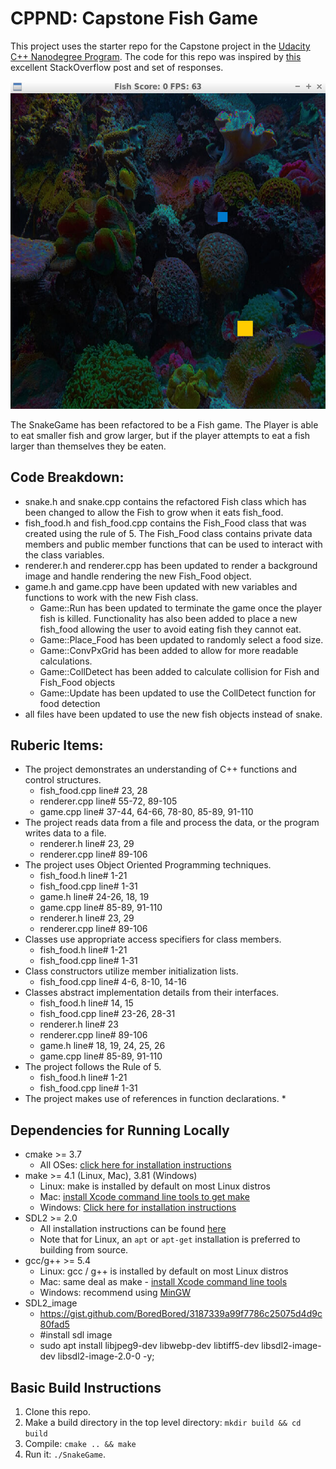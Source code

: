 # CPPND: Capstone Fish Game

This project uses the starter repo for the Capstone project in the [Udacity C++ Nanodegree Program](https://www.udacity.com/course/c-plus-plus-nanodegree--nd213). The code for this repo was inspired by [this](https://codereview.stackexchange.com/questions/212296/snake-game-in-c-with-sdl) excellent StackOverflow post and set of responses.

<img src="Fish_Game_Screen.PNG"/>

The SnakeGame has been refactored to be a Fish game.  The Player is able to eat smaller fish and grow larger, but if the player attempts to eat a fish larger than themselves they be eaten.

## Code Breakdown:
* snake.h and snake.cpp contains the refactored Fish class which has been changed to allow the Fish to grow when it eats fish_food.
* fish_food.h and fish_food.cpp contains the Fish_Food class that was created using the rule of 5.  The Fish_Food class contains private data members and public member functions that can be used to interact with the class variables.
* renderer.h and renderer.cpp has been updated to render a background image and handle rendering the new Fish_Food object.
* game.h and game.cpp have been updated with new variables and functions to work with the new Fish class.
	* Game::Run has been updated to terminate the game once the player fish is killed.  Functionality has also been added to place a new fish_food allowing the user to avoid eating fish they cannot eat.
    * Game::Place_Food has been updated to randomly select a food size.
    * Game::ConvPxGrid has been added to allow for more readable calculations.
    * Game::CollDetect has been added to calculate collision for Fish and Fish_Food objects
    * Game::Update has been updated to use the CollDetect function for food detection
* all files have been updated to use the new fish objects instead of snake.

## Ruberic Items:
* The project demonstrates an understanding of C++ functions and control structures.
	* fish_food.cpp line# 23, 28
    * renderer.cpp line# 55-72, 89-105
    * game.cpp line# 37-44, 64-66, 78-80, 85-89, 91-110
* The project reads data from a file and process the data, or the program writes data to a file.
	* renderer.h line# 23, 29
    * renderer.cpp line# 89-106
* The project uses Object Oriented Programming techniques.
	* fish_food.h line# 1-21
    * fish_food.cpp line# 1-31
    * game.h line# 24-26, 18, 19
    * game.cpp  line# 85-89, 91-110
    * renderer.h line# 23, 29
    * renderer.cpp line# 89-106
* Classes use appropriate access specifiers for class members.
	* fish_food.h line# 1-21
    * fish_food.cpp line# 1-31
* Class constructors utilize member initialization lists.
	* fish_food.cpp line# 4-6, 8-10, 14-16
* Classes abstract implementation details from their interfaces.
	* fish_food.h line# 14, 15
    * fish_food.cpp line# 23-26, 28-31
    * renderer.h line# 23
    * renderer.cpp line# 89-106
    * game.h line# 18, 19, 24, 25, 26
    * game.cpp line# 85-89, 91-110
* The project follows the Rule of 5.
	* fish_food.h line# 1-21
    * fish_food.cpp line# 1-31
* The project makes use of references in function declarations.
	* 

## Dependencies for Running Locally
* cmake >= 3.7
  * All OSes: [click here for installation instructions](https://cmake.org/install/)
* make >= 4.1 (Linux, Mac), 3.81 (Windows)
  * Linux: make is installed by default on most Linux distros
  * Mac: [install Xcode command line tools to get make](https://developer.apple.com/xcode/features/)
  * Windows: [Click here for installation instructions](http://gnuwin32.sourceforge.net/packages/make.htm)
* SDL2 >= 2.0
  * All installation instructions can be found [here](https://wiki.libsdl.org/Installation)
  * Note that for Linux, an `apt` or `apt-get` installation is preferred to building from source.
* gcc/g++ >= 5.4
  * Linux: gcc / g++ is installed by default on most Linux distros
  * Mac: same deal as make - [install Xcode command line tools](https://developer.apple.com/xcode/features/)
  * Windows: recommend using [MinGW](http://www.mingw.org/)
 * SDL2_image
	* https://gist.github.com/BoredBored/3187339a99f7786c25075d4d9c80fad5
	* #install sdl image
	* sudo apt install libjpeg9-dev libwebp-dev libtiff5-dev libsdl2-image-dev libsdl2-image-2.0-0 -y;

## Basic Build Instructions
1. Clone this repo.
2. Make a build directory in the top level directory: `mkdir build && cd build`
3. Compile: `cmake .. && make`
4. Run it: `./SnakeGame`.
